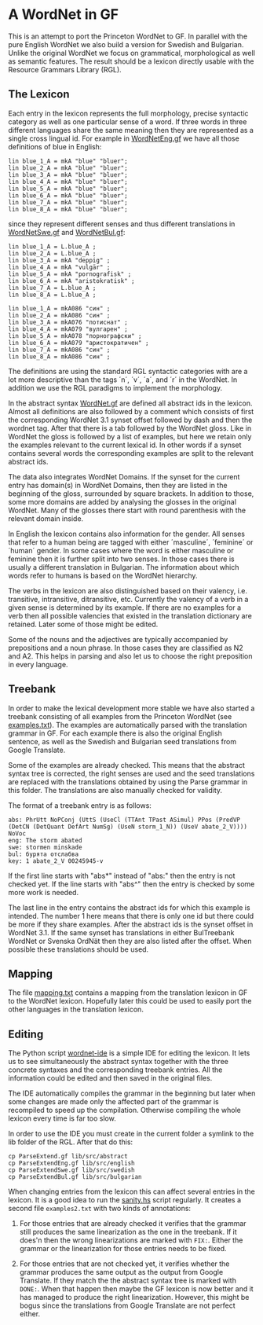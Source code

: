 # A WordNet in GF

This is an attempt to port the Princeton WordNet to GF. In parallel
with the pure English WordNet we also build a version for Swedish
and Bulgarian. Unlike the original WordNet we focus on grammatical,
morphological as well as semantic features. The result should be
a lexicon directly usable with the Resource Grammars Library (RGL).

## The Lexicon

Each entry in the lexicon represents the full morphology, precise syntactic
category as well as one particular sense of a word. If three words
in three different languages share the same meaning then 
they are represented as a single cross lingual id. For example
in [WordNetEng.gf](WordNetEng.gf) we have all those definitions of blue in English:

```
lin blue_1_A = mkA "blue" "bluer";
lin blue_2_A = mkA "blue" "bluer";
lin blue_3_A = mkA "blue" "bluer";
lin blue_4_A = mkA "blue" "bluer";
lin blue_5_A = mkA "blue" "bluer";
lin blue_6_A = mkA "blue" "bluer";
lin blue_7_A = mkA "blue" "bluer";
lin blue_8_A = mkA "blue" "bluer";
```

since they represent different senses and thus different translations
in [WordNetSwe.gf](WordNetSwe.gf) and [WordNetBul.gf](WordNetBul.gf):

```
lin blue_1_A = L.blue_A ;
lin blue_2_A = L.blue_A ;
lin blue_3_A = mkA "deppig" ;
lin blue_4_A = mkA "vulgär" ;
lin blue_5_A = mkA "pornografisk" ;
lin blue_6_A = mkA "aristokratisk" ;
lin blue_7_A = L.blue_A ;
lin blue_8_A = L.blue_A ;
```

```
lin blue_1_A = mkA086 "син" ;
lin blue_2_A = mkA086 "син" ;
lin blue_3_A = mkA076 "потиснат" ;
lin blue_4_A = mkA079 "вулгарен" ;
lin blue_5_A = mkA078 "порнографски" ;
lin blue_6_A = mkA079 "аристократичен" ;
lin blue_7_A = mkA086 "син" ;
lin blue_8_A = mkA086 "син" ;
```

The definitions are using the standard RGL syntactic categories
with are a lot more descriptive than the tags ´n´, ´v´, ´a´, and ´r´
in the WordNet. In addition we use the RGL paradigms to implement the morphology.

In the abstract syntax [WordNet.gf](WordNet.gf) are defined all abstract ids in 
the lexicon. Almost all definitions are also followed by a comment
which consists of first the corresponding WordNet 3.1 synset offset
followed by dash and then the wordnet tag. After that there is a tab
followed by the WordNet gloss. Like in WordNet the gloss is followed
by a list of examples, but here we retain only the examples relevant
to the current lexical id. In other words if a synset contains several
words the corresponding examples are split to the relevant abstract ids.

The data also integrates WordNet Domains. If the synset for 
the current entry has domain(s) in WordNet Domains, then they
are listed in the beginning of the gloss, surrounded by square brackets.
In addition to those, some more domains are added by analysing the glosses
in the original WordNet. Many of the glosses there start with 
round parenthesis with the relevant domain inside.

In English the lexicon contains also information for the gender.
All senses that refer to a human being are tagged with either 
´masculine´, ´feminine´ or ´human´ gender. In some cases where the word
is either masculine or feminine then it is further split into two senses.
In those cases there is usually a different translation in Bulgarian.
The information about which words refer to humans is based on
the WordNet hierarchy.

The verbs in the lexicon are also distinguished based on their valency,
i.e. transitive, intransitive, ditransitive, etc. Currently the valency
of a verb in a given sense is determined by its example. If there
are no examples for a verb then all possible valencies that existed
in the translation dictionary are retained. Later some of those might
be edited.

Some of the nouns and the adjectives are typically accompanied by
prepositions and a noun phrase. In those cases they are classified as
N2 and A2. This helps in parsing and also let us to choose the
right preposition in every language.

## Treebank

In order to make the lexical development more stable we have also started
a treebank consisting of all examples from the Princeton WordNet (see [examples.txt](examples.txt)).
The examples are automatically parsed with the translation grammar in GF.
For each example there is also the original English sentence, as well
as the Swedish and Bulgarian seed translations from Google Translate.

Some of the examples are already checked. This means that 
the abstract syntax tree is corrected, the right senses are used
and the seed translations are replaced with the translations obtained
by using the Parse grammar in this folder. The translations are also
manually checked for validity.

The format of a treebank entry is as follows:

```
abs: PhrUtt NoPConj (UttS (UseCl (TTAnt TPast ASimul) PPos (PredVP (DetCN (DetQuant DefArt NumSg) (UseN storm_1_N)) (UseV abate_2_V)))) NoVoc
eng: The storm abated
swe: stormen minskade
bul: бурята отслабва
key: 1 abate_2_V 00245945-v
```

If the first line starts with "abs*" instead of "abs:" then
the entry is not checked yet. If the line starts with "abs^" then
the entry is checked by some more work is needed. 

The last line in the entry contains
the abstract ids for which this example is intended. The number 1
here means that there is only one id but there could be more if they
share examples. After the abstract ids is the synset offset in WordNet 3.1.
If the same synset has translations in either BulTreebank WordNet
or Svenska OrdNät then they are also listed after the offset. 
When possible these translations should be used.

## Mapping

The file [mapping.txt](mapping.txt) contains a mapping from the translation lexicon
in GF to the WordNet lexicon. Hopefully later this could be used
to easily port the other languages in the translation lexicon.

## Editing

The Python script [wordnet-ide](wordnet-ide) is a simple IDE for editing the lexicon.
It lets us to see simultaneously the abstract syntax together with the
three concrete syntaxes and the corresponding treebank entries.
All the information could be edited and then saved in the original files.

The IDE automatically compiles the grammar in the beginning but later
when some changes are made only the affected part of the grammar is recompiled
to speed up the compilation. Otherwise compiling the whole lexicon every
time is far too slow.

In order to use the IDE you must create in the current folder
a symlink to the lib folder of the RGL. After that do this:
```
cp ParseExtend.gf lib/src/abstract
cp ParseExtendEng.gf lib/src/english
cp ParseExtendSwe.gf lib/src/swedish
cp ParseExtendBul.gf lib/src/bulgarian
```

When changing entries from the lexicon this can affect several entries
in the lexicon. It is a good idea to run the [sanity.hs](sanity.hs) script regularly.
It creates a second file `examples2.txt` with two kinds of annotations:

1. For those entries that are already checked it verifies that the grammar
still produces the same linearization as the one in the treebank. 
If it does'n then the wrong linearizations are marked with `FIX:`.
Either the grammar or the linearization for those entries needs to be fixed.

2. For those entries that are not checked yet, it verifies whether the
grammar produces the same output as the output from Google Translate.
If they match the the abstract syntax tree is marked with `DONE:`.
When that happen then maybe the GF lexicon is now better and it has
managed to produce the right linearization. However, this might be bogus
since the translations from Google Translate are not perfect either.
